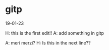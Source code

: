 # gitp
19-01-23

H: this is the first edit!! 
A: add something in gitp

A: meri merzi?
H: Is this in the next line??
